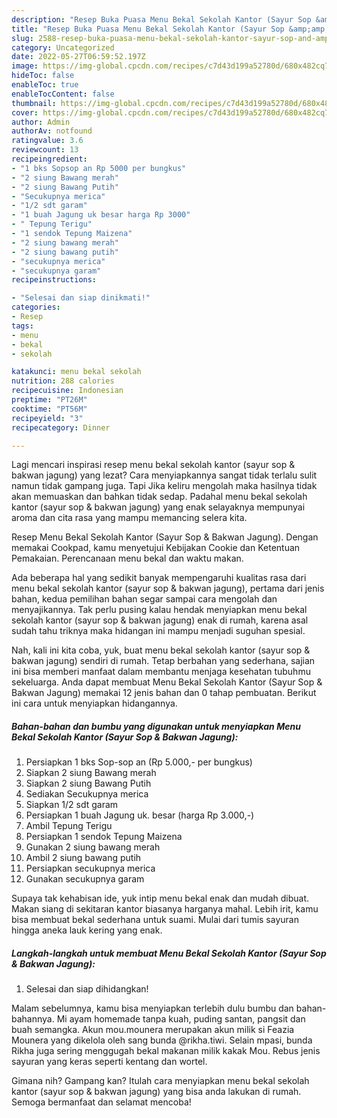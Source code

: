 ```yaml
---
description: "Resep Buka Puasa Menu Bekal Sekolah Kantor (Sayur Sop &amp;amp; Bakwan Jagung)Anti Ribet"
title: "Resep Buka Puasa Menu Bekal Sekolah Kantor (Sayur Sop &amp;amp; Bakwan Jagung)Anti Ribet"
slug: 2588-resep-buka-puasa-menu-bekal-sekolah-kantor-sayur-sop-and-amp-bakwan-jagunganti-ribet
category: Uncategorized
date: 2022-05-27T06:59:52.197Z
image: https://img-global.cpcdn.com/recipes/c7d43d199a52780d/680x482cq70/menu-bekal-sekolah-kantor-sayur-sop-bakwan-jagung-foto-resep-utama.jpg
hideToc: false
enableToc: true
enableTocContent: false
thumbnail: https://img-global.cpcdn.com/recipes/c7d43d199a52780d/680x482cq70/menu-bekal-sekolah-kantor-sayur-sop-bakwan-jagung-foto-resep-utama.jpg
cover: https://img-global.cpcdn.com/recipes/c7d43d199a52780d/680x482cq70/menu-bekal-sekolah-kantor-sayur-sop-bakwan-jagung-foto-resep-utama.jpg
author: Admin
authorAv: notfound
ratingvalue: 3.6
reviewcount: 13
recipeingredient:
- "1 bks Sopsop an Rp 5000 per bungkus"
- "2 siung Bawang merah"
- "2 siung Bawang Putih"
- "Secukupnya merica"
- "1/2 sdt garam"
- "1 buah Jagung uk besar harga Rp 3000"
- " Tepung Terigu"
- "1 sendok Tepung Maizena"
- "2 siung bawang merah"
- "2 siung bawang putih"
- "secukupnya merica"
- "secukupnya garam"
recipeinstructions:

- "Selesai dan siap dinikmati!"
categories:
- Resep
tags:
- menu
- bekal
- sekolah

katakunci: menu bekal sekolah 
nutrition: 288 calories
recipecuisine: Indonesian
preptime: "PT26M"
cooktime: "PT56M"
recipeyield: "3"
recipecategory: Dinner

---
```



Lagi mencari inspirasi resep menu bekal sekolah kantor (sayur sop &amp; bakwan jagung) yang lezat? Cara menyiapkannya sangat tidak terlalu sulit namun tidak gampang juga. Tapi Jika keliru mengolah maka hasilnya tidak akan memuaskan dan bahkan tidak sedap. Padahal menu bekal sekolah kantor (sayur sop &amp; bakwan jagung) yang enak selayaknya mempunyai aroma dan cita rasa yang mampu memancing selera kita.


Resep Menu Bekal Sekolah Kantor (Sayur Sop &amp; Bakwan Jagung). Dengan memakai Cookpad, kamu menyetujui Kebijakan Cookie dan Ketentuan Pemakaian. Perencanaan menu bekal dan waktu makan.

Ada beberapa hal yang sedikit banyak mempengaruhi kualitas rasa dari menu bekal sekolah kantor (sayur sop &amp; bakwan jagung), pertama dari jenis bahan, kedua pemilihan bahan segar sampai cara mengolah dan menyajikannya. Tak perlu pusing kalau hendak menyiapkan menu bekal sekolah kantor (sayur sop &amp; bakwan jagung) enak di rumah, karena asal sudah tahu triknya maka hidangan ini mampu menjadi suguhan spesial.


Nah, kali ini kita coba, yuk, buat menu bekal sekolah kantor (sayur sop &amp; bakwan jagung) sendiri di rumah. Tetap berbahan yang sederhana, sajian ini bisa memberi manfaat dalam membantu menjaga kesehatan tubuhmu sekeluarga. Anda dapat membuat Menu Bekal Sekolah Kantor (Sayur Sop &amp; Bakwan Jagung) memakai 12 jenis bahan dan 0 tahap pembuatan. Berikut ini cara untuk menyiapkan hidangannya.

<!--inarticleads1-->

##### Bahan-bahan dan bumbu yang digunakan untuk menyiapkan Menu Bekal Sekolah Kantor (Sayur Sop &amp; Bakwan Jagung):

1. Persiapkan 1 bks Sop-sop an (Rp 5.000,- per bungkus)
1. Siapkan 2 siung Bawang merah
1. Siapkan 2 siung Bawang Putih
1. Sediakan Secukupnya merica
1. Siapkan 1/2 sdt garam
1. Persiapkan 1 buah Jagung uk. besar (harga Rp 3.000,-)
1. Ambil  Tepung Terigu
1. Persiapkan 1 sendok Tepung Maizena
1. Gunakan 2 siung bawang merah
1. Ambil 2 siung bawang putih
1. Persiapkan secukupnya merica
1. Gunakan secukupnya garam


Supaya tak kehabisan ide, yuk intip menu bekal enak dan mudah dibuat. Makan siang di sekitaran kantor biasanya harganya mahal. Lebih irit, kamu bisa membuat bekal sederhana untuk suami. Mulai dari tumis sayuran hingga aneka lauk kering yang enak. 

<!--inarticleads2-->

##### Langkah-langkah untuk membuat Menu Bekal Sekolah Kantor (Sayur Sop &amp; Bakwan Jagung):


1. Selesai dan siap dihidangkan!

Malam sebelumnya, kamu bisa menyiapkan terlebih dulu bumbu dan bahan-bahannya. Mi ayam homemade tanpa kuah, puding santan, pangsit dan buah semangka. Akun mou.mounera merupakan akun milik si Feazia Mounera yang dikelola oleh sang bunda @rikha.tiwi. Selain mpasi, bunda Rikha juga sering menggugah bekal makanan milik kakak Mou. Rebus jenis sayuran yang keras seperti kentang dan wortel. 

Gimana nih? Gampang kan? Itulah cara menyiapkan menu bekal sekolah kantor (sayur sop &amp; bakwan jagung) yang bisa anda lakukan di rumah. Semoga bermanfaat dan selamat mencoba!
